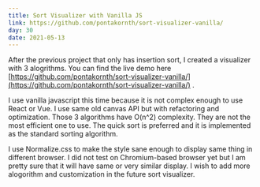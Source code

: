 ```yaml
---
title: Sort Visualizer with Vanilla JS
link: https://github.com/pontakornth/sort-visualizer-vanilla/
day: 30
date: 2021-05-13
---
```

After the previous project that only has insertion sort, I created a visualizer with 3 alogrithms. <!--more-->
You can find the live demo here [https://github.com/pontakornth/sort-visualizer-vanilla/](https://github.com/pontakornth/sort-visualizer-vanilla/) .


I use vanilla javascript this time because it is not complex enough to use React or Vue. I use same old
canvas API but with refactoring and optimization. Those 3 algorithms have O(n^2)  complexity. They are
not the most efficient one to use. The quick sort is preferred and it is implemented as the standard 
sorting algorithm.


I use Normalize.css to make the style sane enough to display same thing in different browser. I did not 
test on Chromium-based browser yet but I am pretty sure that it will have same or very similar display. I
wish to add more alogorithm and customization in the future sort visualizer.